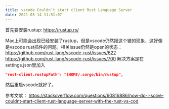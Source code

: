 ```yaml
---
title: vscode Couldn‘t start client Rust Language Server
date: 2021-05-14 11:51:07
---
```


首先要安装rustup: <https://rustup.rs/>

Mac上可能会出现已经安装了rustup，但是vscode仍然报这个错的现象，这好像是vscode rust插件的问题。相关issue仍然是open的状态：
<https://github.com/rust-lang/vscode-rust/issues/622>
<https://github.com/rust-lang/vscode-rust/issues/700>
解决方案是在settings.json里加入
```json
"rust-client.rustupPath": "$HOME/.cargo/bin/rustup",
```
然后重启vscode就好了。

参考文献：
<https://stackoverflow.com/questions/60816886/how-do-i-solve-couldnt-start-client-rust-language-server-with-the-rust-vs-cod>
